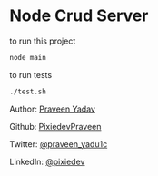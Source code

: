 # Node Crud Server

to run this project
```bash
node main
```

to run tests
```bash
./test.sh
```

Author: [Praveen Yadav](https://praveenyadav.tech/)

Github: [PixiedevPraveen](https://github.com/pixiedevpraveen)

Twitter: [@praveen_yadu1c](https://twitter.com/praveen_yadu1c)

LinkedIn: [@pixiedev](https://www.linkedin.com/in/pixiedev)
